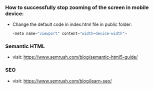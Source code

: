 ### How to successfully stop zooming of the screen in mobile device:
* Change the default code in index.html file in public folder:
   ```js
   <meta name="viewport" content="width=device-width">
    ```
    
### Semantic HTML
- visit: https://www.semrush.com/blog/semantic-html5-guide/

### SEO
- visit: https://www.semrush.com/blog/learn-seo/


